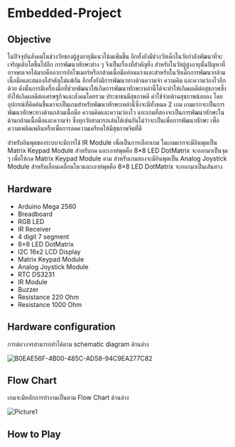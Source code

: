 # Embedded-Project
## Objective
ในปัจจุบันสังคมในช่วงวัยของผู้สูงอายุมีแนวโน้มเพิ่มขึ้น อีกทั้งยังมีช่วงวัยเด็กในวัยกำลังพัฒนาที่จะเจริญเติบโตขึ้นไปอีก การพัฒนาทักษะต่าง ๆ จึงเป็นเรื่องที่สำคัญยิ่ง สำหรับในวัยผู้สูงอายุนั้นปัญหาที่อาจพบเจอได้มากคืออาการอัลไซเมอร์หรือกล้ามเนื้อมืออ่อนแรงและสำหรับในวัยเด็กการพัฒนากล้ามเนื้อมือและสมองก็สำคัญไม่แพ้กัน อีกทั้งยังมีการพัฒนาทางด้านความจำ ความคิด และความว่องไวอีกด้วย ดังนั้นการมีเครื่องมือที่ช่วยพัฒนาให้เกิดการพัฒนาทักษะเหล่านี้ได้จะทำให้เกิดผลดีต่อสุขภาพซึ่งยังให้เกิดผลดีต่อเศรษฐกิจและสังคมโดยรวม ประชาชนมีสุขภาพดี ค่าใช้จ่ายด้านสุขภาพน้อยลง โดยอุปกรณ์ที่คิดค้นขึ้นมาจะเป็นเกมสำหรับพัฒนาทักษะเหล่านี้ซึ่งจะมีทั้งหมด 2 เกม เกมแรกจะเป็นการพัฒนาทักษะทางด้านกล้ามเนื้อมือ ความคิดและความว่องไว และเกมที่สองจะเป็นการพัฒนาทักษะในด้านกล้ามเนื้อมือและความจำ ซึ่งทุกวัยสามารถเล่นได้เช่นกันไม่ว่าจะเป็นเพื่อการพัฒนาทักษะ เพื่อความเพลิดเพลินหรือเพื่อการลดความเครียดให้มีสุขภาพจิตที่ดี

สำหรับอินพุตของระบบจะมีการใช้ IR Module เพื่อเป็นการเลือกเกม
ในเกมแรกจะมีอินพุตเป็น Matrix Keypad Module สำหรับกด และเอาท์พุตคือ 8×8 LED DotMatrix จะออกมาเป็นจุด ๆ เพื่อให้กด Matrix Keypad Module ตาม สำหรับเกมสองจะมีอินพุตเป็น Analog Joystick Module สำหรับเลื่อนเคลื่อนไหวและเอาท์พุตคือ 8×8 LED DotMatrix จะออกมาเป็นเส้นทาง

## Hardware
- Arduino Mega 2560
- Breadboard 
- RGB LED
- IR Receiver
- 4 digit 7 segment 
- 8×8 LED DotMatrix
- I2C 16x2 LCD Display 
- Matrix Keypad Module
- Analog Joystick Module
- RTC DS3231
- IR Module
- Buzzer 
- Resistance 220 Ohm
- Resistance 1000 Ohm

## Hardware configuration
การต่อวงจรสามารถทำได้ตาม schematic diagram ด้านล่าง

![B0EAE56F-4B00-485C-AD58-94C9EA277C82](https://user-images.githubusercontent.com/68359540/235310753-38cb880b-b8d1-467f-acf5-3990ae648fbb.jpg)

## Flow Chart
เกมจะมีหลักการทำงานเป็นตาม Flow Chart ด้านล่าง

![Picture1](https://user-images.githubusercontent.com/68359540/235310630-a87de939-d505-42c3-b959-9d8e3abb6eab.png)

## How to Play
